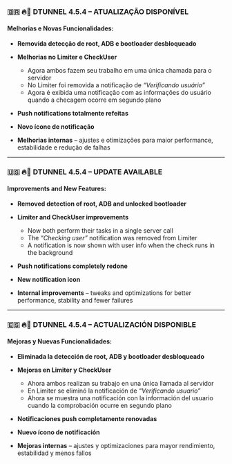 ### 🇧🇷 🔥🚀 **DTUNNEL 4.5.4 – ATUALIZAÇÃO DISPONÍVEL**

#### Melhorias e Novas Funcionalidades:

* **Removida detecção de root, ADB e bootloader desbloqueado**
* **Melhorias no Limiter e CheckUser**

  * Agora ambos fazem seu trabalho em uma única chamada para o servidor
  * No Limiter foi removida a notificação de *“Verificando usuário”*
  * Agora é exibida uma notificação com as informações do usuário quando a checagem ocorre em segundo plano
* **Push notifications totalmente refeitas**
* **Novo ícone de notificação**
* **Melhorias internas** – ajustes e otimizações para maior performance, estabilidade e redução de falhas

---

### 🇺🇸 🔥🚀 **DTUNNEL 4.5.4 – UPDATE AVAILABLE**

#### Improvements and New Features:

* **Removed detection of root, ADB and unlocked bootloader**
* **Limiter and CheckUser improvements**

  * Now both perform their tasks in a single server call
  * The *“Checking user”* notification was removed from Limiter
  * A notification is now shown with user info when the check runs in the background
* **Push notifications completely redone**
* **New notification icon**
* **Internal improvements** – tweaks and optimizations for better performance, stability and fewer failures

---

### 🇪🇸 🔥🚀 **DTUNNEL 4.5.4 – ACTUALIZACIÓN DISPONIBLE**

#### Mejoras y Nuevas Funcionalidades:

* **Eliminada la detección de root, ADB y bootloader desbloqueado**
* **Mejoras en Limiter y CheckUser**

  * Ahora ambos realizan su trabajo en una única llamada al servidor
  * En Limiter se eliminó la notificación de *“Verificando usuario”*
  * Ahora se muestra una notificación con la información del usuario cuando la comprobación ocurre en segundo plano
* **Notificaciones push completamente renovadas**
* **Nuevo ícono de notificación**
* **Mejoras internas** – ajustes y optimizaciones para mayor rendimiento, estabilidad y menos fallos
